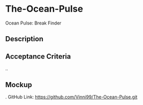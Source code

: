 # The-Ocean-Pulse
Ocean Pulse: Break Finder

## Description

## Acceptance Criteria

..

## Mockup

.
GitHub Link: <https://github.com/Vinni99/The-Ocean-Pulse.git>
